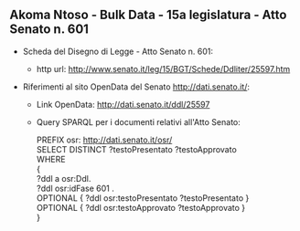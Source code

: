 ## Akoma Ntoso - Bulk Data - 15a legislatura - Atto Senato n. 601 ##

* Scheda del Disegno di Legge - Atto Senato n. 601:
	* http url: http://www.senato.it/leg/15/BGT/Schede/Ddliter/25597.htm

* Riferimenti al sito OpenData del Senato http://dati.senato.it/:
	* Link OpenData: http://dati.senato.it/ddl/25597
	* Query SPARQL per i documenti relativi all'Atto Senato:

        PREFIX osr: <http://dati.senato.it/osr/>  
		SELECT DISTINCT ?testoPresentato ?testoApprovato  
		WHERE  
		{  
		    ?ddl a osr:Ddl.  
		    ?ddl osr:idFase 601 .  
		    OPTIONAL { ?ddl osr:testoPresentato ?testoPresentato }  
		    OPTIONAL { ?ddl osr:testoApprovato ?testoApprovato }  
		}
		